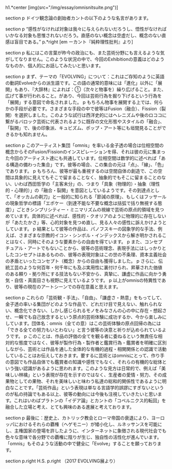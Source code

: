 h1.*center [img(src="/img/essay/omnisnitsuite.png")]

section
  p ドイツ観念論の創始者カントの以下のような名言があります。

section
  p “感性がなければ対象は我々に与えられないだろうし、悟性がなければいかなる対象も思惟されないだろう。直感のない概念は空虚だし、概念のない直感は盲目である。”
  p.*right [em ーカント『純粋理性批判』より]

section
  p 私にはこの言葉が昨今の政治にも、また芸術分野にも言えるような気がしてなりません。このような状況の中で、今回のExhibitionの意義はどのようなものか、個人的にお話してみたいと思います。

section
  p まず、テーマの「EVOLVING」について：これはご存知のように英語の動詞Evolveからの派生語です。この語の通常的意味には「進化」以外に「展開」もあり、『大辞林』によれば：①（次々と物事を）繰り広げること。また、広げて事が行われること。があり、今回は芸術行為を掘り下げるという行為を「展開」する意図で命名されました。
  p もちろん物事を展開する上では、何らかの手段が必要です。さまざまな手段の中で彼等はFusion（融合）、Fission（裂開）を選択しました。このような試行は西洋史的にはヘレニズムや後のロココに繋がるバロック芸術に代表されるように既存の文化形態やスタイルの「融合」、「裂開」で、後の印象派、キュビズム、ポップ・アート等にも垣間見ることができるかも知れません。

section
  p このアーティスト集団「omnis」を率いる金子透の場合は位相空間の概念からそのFusion/Fissionのインスピレーションを得、それは彼の元に集まった今回のアーティスト達にも共通しています。位相空間は数学的に述べれば「ある構造の備わった集合」です。彼等の場合、この集合の元は「点」、「線」、「色」であります。
  p もちろん、彼等が最も重視するのは空間自体の創造で、この空間は具象的に見えてもそこで留まることなく、抽象的でもそこに留まることのない、いわば西田哲学の「主客未分」の、つまり「具象（物理的）・抽象（理性的・心理的）」の「融合・裂開」を意図としているようです。その到達点として、「オッカムの剃刀」と一般的に知られる「節減の原理」、もしくはフッサールの現象哲学の標語「エポケー（到達不能な不要な概念は括弧で括り無視する態度）」ごときシンプリシティー・ミニマリズムの視線で芸術の原点的領域を見つめています。具体的に述べれば、感性的・クオリアのように物理的に存在しないが「あたたかさ」等、心的対象を見つめ直し、見る人々の感性に訴えかけようとしています。
  p 結果として彼等の作品は、パノフスキーの図象学的な手法、例えば、さまざまな宗教的イコン・シンボル・インデックスから解き明かされることはなく、同時にそのような要素からの自由を得ています。
  p また、コンセプチュアル・アートでもないことから、彼等の芸術理念、表現手法にはしっかりとしたコンセプトはあるものの、彼等の表現対象はこの世の不条理、資本主義社会の矛盾といったコンセプト（概念）からの自由も獲得しました。
  p さらに、伝統工芸のような何百年・何千年にも及ぶ実用性に裏付けられ、昇華された価値のある頼り・拠り所にする技法もない不安から、真摯に、謙虚に作品に向かう勇気・自信・真面目さも視野に見えているようです。
  p 以上がomnisの特異性であり、彼等の現在のアートシーンでの存在意義と思えます。

section
  p これらの「芸術観・手法」、「自由」、「謙虚さ・熱意」をもってして、金子透の率いる集団がどのような作品で、どれだけ目で見えない、触れられない、概念化できない、しかし感じられるモノをみなさんの心の中に存在・想起させ、一瞬でも自己放念するという原点的芸術体験に成功するか、今から楽しみにしています。団体名：omnis（全ての意）はこの芸術体験の原点回帰の為には「できる全ての努力もいとわない」と言う彼等の決意と祈りが込められているようです。
  p このことは、作品の評価の全てを観る者に委ねるという無責任な相対的な態度ではなく、彼等が製作行為・製作者と鑑賞行為・鑑賞者を明確に区別しながら、芸術とは作品を通した全体的な有機的過程・相関関係との認識で活動していることはお伝えしておきます。要するに芸術とはomnisにとって、作り手の意図でも作品自体でも鑑賞者の知識や感性でもなく、それらの有機的な総体という強い認識があるように思われます。このような見方は日常的で、例えば「美味しい林檎」という表現が存在を示すのではなく、生産者の愛情・努力、その成果物としての果物、それを美味しいと味わう私達の総和的関係性であるように明白なことです。「芸術作品」という表現は単なる言語学的誤謬にすぎないというのが私の持論でもある以上、彼等の動向には今後も注視していきたいと思います。これはいわばプラトンの「イデア論」とカントの「コペルニクス的転回」を融合した立場と考え、とても興味のある進展と考えております。

section
  p 最後に：歴史上、カトリック教会とローマ帝国の衰退により、ヨーロッパにおけるそれらの覇権（ヘゲモニー）が矮小化し、ルネッサンスを可能にし、主権国家の登場を許したように、インターネットに象徴される現代社会でも色々な意味で各分野での覇権に陰りが生じ、独自性の活性化が進んでいます。「omnis」もそのような活動の中で健全に「Evolve」することを願っております。

section
  p.right H.S.
  p.right （2017 EVOLVING展より）
